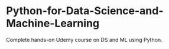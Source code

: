 # Python-for-Data-Science-and-Machine-Learning
Complete hands-on Udemy course on DS and ML using Python.
